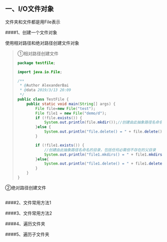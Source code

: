 ## 一、I/O文件对象

文件夹和文件都是用File表示

####1、创建一个文件对象

使用相对路径和绝对路径创建文件对象

> ①相对路径创建文件
>
> ```java
> package testfile;
> 
> import java.io.File;
> 
> /**
>  * @Author AlexanderBai
>  * @data 2019/3/13 20:09
>  */
> public class TestFile {
>     public static void main(String[] args) {
>         File file=new File("test");
>         File file1 = new File("demo/d");
>         if (!file.exists()) {
>             System.out.println(file.mkdir());//创建由此抽象路径名命名的目录
>         }else {
>             System.out.println("file.delete() = " + file.delete());
>         }
> 
>         if (!file1.exists()) {
>             //创建由此抽象路径名命名的目录，包括任何必需但不存在的父目录
>             System.out.println("file1.mkdirs() = " + file1.mkdirs());
>         }else{
>             System.out.println("file1.delete() = " + file1.delete());
>         }
>     }
> }
> 
> ```
>
> 





②绝对路径创建文件

> ```
> 
> ```
>
> 

####2、文件常用方法1

####3、文件常用方法2

####4、遍历文件夹

####5、遍历子文件夹